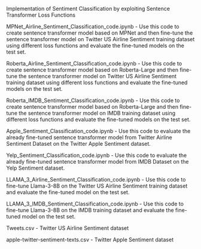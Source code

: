 Implementation of Sentiment Classification by exploiting Sentence Transformer Loss Functions

MPNet_Airline_Sentiment_Classification_code.ipynb - Use this code to create sentence transformer model based on MPNet and then fine-tune the sentence transformer model on Twitter US Airline Sentiment training dataset using different loss functions and evaluate the fine-tuned models on the test set.

Roberta_Airline_Sentiment_Classification_code.ipynb - Use this code to create sentence transformer model based on Roberta-Large and then fine-tune the sentence transformer model on Twitter US Airline Sentiment training dataset using different loss functions and evaluate the fine-tuned models on the test set.

Roberta_IMDB_Sentiment_Classification_code.ipynb - Use this code to create sentence transformer model based on Roberta-Large and then fine-tune the sentence transformer model on IMDB training dataset using different loss functions and evaluate the fine-tuned models on the test set.

Apple_Sentiment_Classification_code.ipynb - Use this code to evaluate the already fine-tuned sentence transformer model from Twitter Airline Sentiment Dataset on the Twitter Apple Sentiment dataset.

Yelp_Sentiment_Classification_code.ipynb - Use this code to evaluate the already fine-tuned sentence transformer model from IMDB Dataset on the Yelp Sentiment dataset.

LLAMA_3_Airline_Sentiment_Classification_code.ipynb - Use this code to fine-tune Llama-3-8B on the Twitter US Airline Sentiment training dataset and evaluate the fine-tuned model on the test set.

LLAMA_3_IMDB_Sentiment_Classification_code.ipynb - Use this code to fine-tune Llama-3-8B on the IMDB training dataset and evaluate the fine-tuned model on the test set.

Tweets.csv - Twitter US Airline Sentiment dataset

apple-twitter-sentiment-texts.csv - Twitter Apple Sentiment dataset

